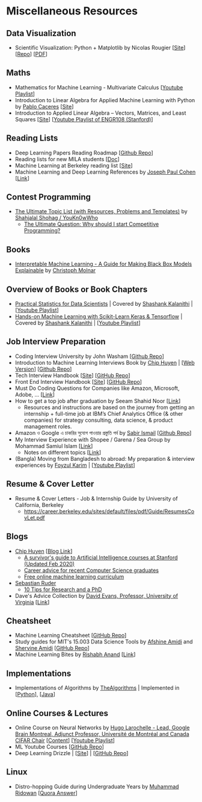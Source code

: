 # Miscellaneous Resources

## Data Visualization 
- Scientific Visualization: Python + Matplotlib by Nicolas Rougier [[Site](https://www.labri.fr/perso/nrougier/scientific-visualization.html)] [[Repo](https://github.com/rougier/scientific-visualization-book)] [[PDF](https://hal.inria.fr/hal-03427242/document)]

## Maths 
- Mathematics for Machine Learning - Multivariate Calculus [[Youtube Playlist](https://www.youtube.com/playlist?list=PLiiljHvN6z193BBzS0Ln8NnqQmzimTW23)]
- Introduction to Linear Algebra for Applied Machine Learning with Python by [Pablo Caceres](https://pablocaceres.org/) [[Site](https://pabloinsente.github.io/intro-linear-algebra)]
- Introduction to Applied Linear Algebra – Vectors, Matrices, and Least Squares [[Site](https://web.stanford.edu/~boyd/vmls/)] [[Youtube Playlist of ENGR108 (Stanford)](https://www.youtube.com/playlist?list=PLoROMvodv4rMz-WbFQtNUsUElIh2cPmN9)]

## Reading Lists
- Deep Learning Papers Reading Roadmap [[Github Repo](https://github.com/floodsung/Deep-Learning-Papers-Reading-Roadmap)]
- Reading lists for new MILA students [[Doc](https://docs.google.com/document/d/1IXF3h0RU5zz4ukmTrVKVotPQypChscNGf5k6E25HGvA/)]
- Machine Learning at Berkeley reading list [[Site](https://ml.berkeley.edu/reading-list/)]
- Machine Learning and Deep Learning References by [Joseph Paul Cohen](https://josephpcohen.com/) [[Link](https://josephpcohen.com/w/machine-learning-and-deep-learning-references/)]
## Contest Programming 
- [The Ultimate Topic List (with Resources, Problems and Templates)](https://codeforces.com/blog/entry/95106) by [Shahjalal Shohag / YouKn0wWho](https://codeforces.com/profile/YouKn0wWho)
  - [The Ultimate Question: Why should I start Competitive Programming?](https://github.com/ShahjalalShohag/Competitive-Programming-A-Complete-Guideline)

## Books
- [Interpretable Machine Learning - A Guide for Making Black Box Models Explainable](https://christophm.github.io/interpretable-ml-book/) by [Christoph Molnar](https://christophm.github.io/)

## Overview of Books or Book Chapters
-  [Practical Statistics for Data Scientists](https://www.oreilly.com/library/view/practical-statistics-for/9781491952955/) | Covered by [Shashank Kalanithi](https://shashankkalanithi.com/) | [[Youtube Playlist](https://www.youtube.com/playlist?list=PL-u09-6gP5ZNd6AhULnQHr6ZsF15qy4D0)]
- [Hands-on Machine Learning with Scikit-Learn Keras & Tensorflow](https://www.oreilly.com/library/view/hands-on-machine-learning/9781492032632/) | Covered by [Shashank Kalanithi](https://shashankkalanithi.com/) | [[Youtube Playlist](https://www.youtube.com/playlist?list=PL-u09-6gP5ZPOfSPTto4BIDwky-8aP4rQ)]

## Job Interview Preparation 
- Coding Interview University by John Washam [[Github Repo](https://github.com/jwasham/coding-interview-university)]
- Introduction to Machine Learning Interviews Book by [Chip Huyen](https://huyenchip.com/) | [[Web Version](https://huyenchip.com/ml-interviews-book/)] [[Github Repo](https://github.com/chiphuyen/ml-interviews-book)]
- Tech Interview Handbook [[Site](https://techinterviewhandbook.org/)] [[GitHub Repo](https://github.com/yangshun/tech-interview-handbook)]
- Front End Interview Handbook [[Site](https://frontendinterviewhandbook.com/)] [[GitHub Repo](https://github.com/yangshun/front-end-interview-handbook)]
- Must Do Coding Questions for Companies like Amazon, Microsoft, Adobe, … [[Link](https://www.geeksforgeeks.org/must-do-coding-questions-for-companies-like-amazon-microsoft-adobe/)]
- How to get a top job after graduation by Seeam Shahid Noor [[Link](https://www.getrevue.co/profile/seeamshahidnoor/issues/5-how-to-get-a-top-job-after-graduation-906343)]
  - Resources and instructions are based on the journey from getting an internship + full-time job at IBM’s Chief Analytics Office (& other companies) for strategy consulting, data science, & product management roles.
- Amazon ও Google এ চাকরির সুযোগ পাওয়ার প্রস্তুতি পর্ব by [Sabir Ismail](https://www.linkedin.com/in/sabir-ismail-83113b20/) [[Github Repo](https://github.com/sabir4063/my_preparation)]
- My Interview Experience with Shopee / Garena / Sea Group by Mohammad Samiul Islam [[Link](https://forthright48.com/interview-with-shopee-garena)]
  - Notes on different topics [[Link](https://github.com/forthright48/notes)]
- (Bangla) Moving from Bangladesh to abroad: My preparation & interview experiences by [Foyzul Karim](https://www.linkedin.com/in/foyzul) | [[Youtube Playlist](https://www.youtube.com/playlist?list=PLEYpvDF6qy8amI9JFrCZfLhlcT57S-mQt)]

## Resume & Cover Letter 
- Resume & Cover Letters - Job & Internship Guide by University of California, Berkeley
  - https://career.berkeley.edu/sites/default/files/pdf/Guide/ResumesCovLet.pdf

## Blogs
- [Chip Huyen](https://huyenchip.com) [[Blog Link](https://huyenchip.com/blog/)]
  - [A survivor's guide to Artificial Intelligence courses at Stanford (Updated Feb 2020)](https://huyenchip.com/2018/03/30/guide-to-Artificial-Intelligence-Stanford.html)
  - [Career advice for recent Computer Science graduates](https://huyenchip.com/2018/10/08/career-advice-recent-cs-graduates.html)
  - [Free online machine learning curriculum](https://huyenchip.com/2019/08/05/free-online-machine-learning-curriculum.html)
- [Sebastian Ruder](https://ruder.io)
  - [10 Tips for Research and a PhD](https://ruder.io/10-tips-for-research-and-a-phd/)
- Dave's Advice Collection by [David Evans, Professor, University of Virginia](https://www.cs.virginia.edu/~evans/) [[Link](https://www.cs.virginia.edu/~evans/advice/)]

## Cheatsheet
- Machine Learning Cheatsheet [[GitHub Repo](https://github.com/soulmachine/machine-learning-cheat-sheet)]
- Study guides for MIT's 15.003 Data Science Tools by [Afshine Amidi](https://twitter.com/afshinea) and [Shervine Amidi](https://twitter.com/shervinea) [[GitHub Repo](https://github.com/shervinea/mit-15-003-data-science-tools)]
- Machine Learning Bites by [Rishabh Anand](https://rish-16.github.io/) [[Link](https://www.notion.so/Machine-Learning-Bites-7c1675ecb587451e9caf793c68972276)]

## Implementations
- Implementations of Algorithms by [TheAlgorithms](https://github.com/TheAlgorithms) | Implemented in [[Python](https://github.com/TheAlgorithms/Python)], [[Java](https://github.com/TheAlgorithms/Java)]

## Online Courses & Lectures
- Online Course on Neural Networks by [Hugo Larochelle - Lead, Google Brain Montreal, Adjunct Professor, Université de Montréal and Canada CIFAR Chair](https://mila.quebec/en/person/hugo-larochelle/) [[Content](http://info.usherbrooke.ca/hlarochelle/neural_networks/content.html)] [[Youtube Playlist](https://www.youtube.com/playlist?list=PL6Xpj9I5qXYEcOhn7TqghAJ6NAPrNmUBH)]
- ML Youtube Courses [[GitHub Repo](https://github.com/dair-ai/ML-YouTube-Courses)]
- Deep Learning Drizzle | [[Site](https://deep-learning-drizzle.github.io)] | [[GitHub Repo](https://github.com/kmario23/deep-learning-drizzle)]

## Linux
- Distro-hopping Guide during Undergraduate Years by [Muhammad Ridowan](https://www.quora.com/profile/Muhammad-Ridowan) [[Quora Answer](https://www.quora.com/Should-I-buy-a-MacBook-Pro-or-a-PC-and-run-Linux-as-a-computer-science-student/answer/Muhammad-Ridowan)]
